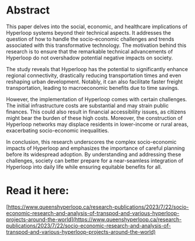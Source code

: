 # Abstract
This paper delves into the social, economic, and healthcare implications of Hyperloop systems beyond their technical aspects. It addresses the question of how to handle the socio-economic challenges and trends associated with this transformative technology. The motivation behind this research is to ensure that the remarkable technical advancements of Hyperloop do not overshadow potential negative impacts on society.

The study reveals that Hyperloop has the potential to significantly enhance regional connectivity, drastically reducing transportation times and even reshaping urban development. Notably, it can also facilitate faster freight transportation, leading to macroeconomic benefits due to time savings.

However, the implementation of Hyperloop comes with certain challenges. The initial infrastructure costs are substantial and may strain public finances. This could also result in financial accessibility issues, as citizens might bear the burden of these high costs. Moreover, the construction of Hyperloop networks may displace residents in lower-income or rural areas, exacerbating socio-economic inequalities.

In conclusion, this research underscores the complex socio-economic impacts of Hyperloop and emphasizes the importance of careful planning before its widespread adoption. By understanding and addressing these challenges, society can better prepare for a near-seamless integration of Hyperloop into daily life while ensuring equitable benefits for all.

# Read it here:
<u>[https://www.queenshyperloop.ca/research-publications/2023/7/22/socio-economic-research-and-analysis-of-transpod-and-various-hyperloop-projects-around-the-world](https://www.queenshyperloop.ca/research-publications/2023/7/22/socio-economic-research-and-analysis-of-transpod-and-various-hyperloop-projects-around-the-world)</u>